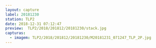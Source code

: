 ```yaml
---
layout: capture
label: 20181230
station: TLP2
date: 2018-12-31 07:12:47
preview:  TLP2/2018/201812/20181230/stack.jpg
capturas:
  - imagem: TLP2/2018/201812/20181230/M20181231_071247_TLP_2P.jpg
---
```

